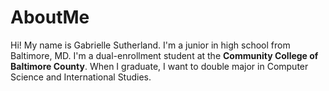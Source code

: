 # AboutMe
Hi! My name is Gabrielle Sutherland.
I'm a junior in high school from Baltimore, MD. I'm a dual-enrollment student at the **Community College of Baltimore County**. When I graduate, I want to double major in Computer Science and International Studies.

